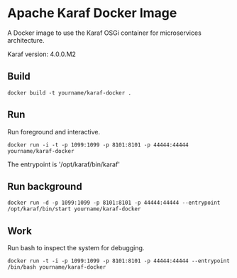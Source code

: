 Apache Karaf Docker Image
=========================

A Docker image to use the Karaf OSGi container for microservices architecture.

Karaf version: 4.0.0.M2

Build
-----

```
docker build -t yourname/karaf-docker .
```

Run
---

Run foreground and interactive.

```
docker run -i -t -p 1099:1099 -p 8101:8101 -p 44444:44444 yourname/karaf-docker
```

The entrypoint is '/opt/karaf/bin/karaf'

Run background
--------------

```
docker run -d -p 1099:1099 -p 8101:8101 -p 44444:44444 --entrypoint /opt/karaf/bin/start yourname/karaf-docker
```

Work
----

Run bash to inspect the system for debugging.

```
docker run -t -i -p 1099:1099 -p 8101:8101 -p 44444:44444 --entrypoint /bin/bash yourname/karaf-docker 
```
